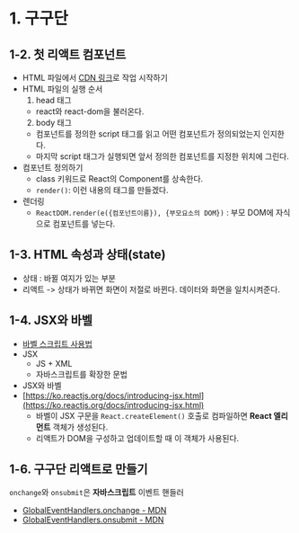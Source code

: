 # 1. 구구단

## 1-2. 첫 리액트 컴포넌트

- HTML 파일에서 [CDN 링크](https://ko.reactjs.org/docs/cdn-links.html)로 작업 시작하기
- HTML 파일의 실행 순서
  1. head 태그
  - react와 react-dom을 불러온다.
  2. body 태그
  - 컴포넌트를 정의한 script 태그를 읽고 어떤 컴포넌트가 정의되었는지 인지한다.
  - 마지막 script 태그가 실행되면 앞서 정의한 컴포넌트를 지정한 위치에 그린다.
- 컴포넌트 정의하기
  - class 키워드로 React의 Component를 상속한다.
  - `render()`: 이런 내용의 태그를 만들겠다.
- 렌더링
  - `ReactDOM.render(e({컴포넌트이름}), {부모요소의 DOM})` : 부모 DOM에 자식으로 컴포넌트를 넣는다.

## 1-3. HTML 속성과 상태(state)

- 상태 : 바뀔 여지가 있는 부분
- 리액트 -> 상태가 바뀌면 화면이 저절로 바뀐다. 데이터와 화면을 일치시켜준다.

## 1-4. JSX와 바벨

- [바벨 스크립트 사용법](https://babeljs.io/docs/en/babel-standalone#script-tags)
- JSX
  - JS + XML
  - 자바스크립트를 확장한 문법
- JSX와 바벨
- [https://ko.reactjs.org/docs/introducing-jsx.html](https://ko.reactjs.org/docs/introducing-jsx.html)
  - 바벨이 JSX 구문을 `React.createElement()` 호출로 컴파일하면 **React 엘리먼트** 객체가 생성된다.
  - 리액트가 DOM을 구성하고 업데이트할 때 이 객체가 사용된다.

## 1-6. 구구단 리액트로 만들기

`onchange`와 `onsubmit`은 **자바스크립트** 이벤트 핸들러

- [GlobalEventHandlers.onchange - MDN](https://developer.mozilla.org/ko/docs/Web/API/GlobalEventHandlers/onchange)
- [GlobalEventHandlers.onsubmit - MDN](https://developer.mozilla.org/ko/docs/Web/API/GlobalEventHandlers/onsubmit)
